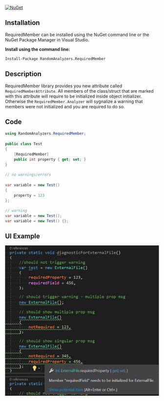 [![NuGet](https://img.shields.io/nuget/v/RandomAnalyzers.RequiredMember.svg)](https://www.nuget.org/packages/RandomAnalyzers.RequiredMember)


## Installation

RequiredMember can be installed using the NuGet command line or the NuGet Package Manager in Visual Studio.

**Install using the command line:**
```bash
Install-Package RandomAnalyzers.RequiredMember
```

## Description

RequiredMember library provides you new attribute called `RequiredMemberAttribute`. All members of the class/struct that are marked with this attribute will require to be initialized inside object initializer. Otherwise the `RequiredMember.Analyzer` will sygnalize a warning that members were not initialized and you are required to do so.

## Code

```csharp
using RandomAnalyzers.RequiredMember;

public class Test
{
	[RequiredMember]
	public int property { get; set; }
}

// no warnings/errors

var variable = new Test() 
{
	property = 123
};

// warning
var variable = new Test();
var variable = new Test() {};

```


## UI Example

![Screenshot showing warnings for RequiredMember.Analyzer](https://github.com/shoter/RequiredPropertyAnalyzer/raw/master/imgs/Example.png)